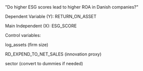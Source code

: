 "Do higher ESG scores lead to higher ROA in Danish companies?"

Dependent Variable (Y): RETURN_ON_ASSET

Main Independent (X): ESG_SCORE

Control variables:

log_assets (firm size)

RD_EXPEND_TO_NET_SALES (innovation proxy)

sector (convert to dummies if needed)